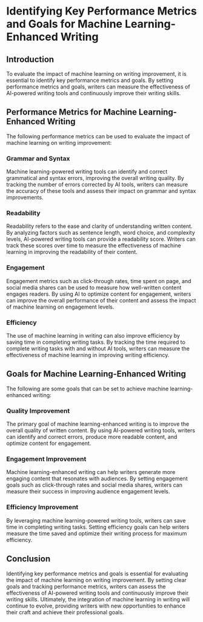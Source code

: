 Identifying Key Performance Metrics and Goals for Machine Learning-Enhanced Writing
================================================================================================================================================================

Introduction
------------

To evaluate the impact of machine learning on writing improvement, it is essential to identify key performance metrics and goals. By setting performance metrics and goals, writers can measure the effectiveness of AI-powered writing tools and continuously improve their writing skills.

Performance Metrics for Machine Learning-Enhanced Writing
---------------------------------------------------------

The following performance metrics can be used to evaluate the impact of machine learning on writing improvement:

### Grammar and Syntax

Machine learning-powered writing tools can identify and correct grammatical and syntax errors, improving the overall writing quality. By tracking the number of errors corrected by AI tools, writers can measure the accuracy of these tools and assess their impact on grammar and syntax improvements.

### Readability

Readability refers to the ease and clarity of understanding written content. By analyzing factors such as sentence length, word choice, and complexity levels, AI-powered writing tools can provide a readability score. Writers can track these scores over time to measure the effectiveness of machine learning in improving the readability of their content.

### Engagement

Engagement metrics such as click-through rates, time spent on page, and social media shares can be used to measure how well-written content engages readers. By using AI to optimize content for engagement, writers can improve the overall performance of their content and assess the impact of machine learning on engagement levels.

### Efficiency

The use of machine learning in writing can also improve efficiency by saving time in completing writing tasks. By tracking the time required to complete writing tasks with and without AI tools, writers can measure the effectiveness of machine learning in improving writing efficiency.

Goals for Machine Learning-Enhanced Writing
-------------------------------------------

The following are some goals that can be set to achieve machine learning-enhanced writing:

### Quality Improvement

The primary goal of machine learning-enhanced writing is to improve the overall quality of written content. By using AI-powered writing tools, writers can identify and correct errors, produce more readable content, and optimize content for engagement.

### Engagement Improvement

Machine learning-enhanced writing can help writers generate more engaging content that resonates with audiences. By setting engagement goals such as click-through rates and social media shares, writers can measure their success in improving audience engagement levels.

### Efficiency Improvement

By leveraging machine learning-powered writing tools, writers can save time in completing writing tasks. Setting efficiency goals can help writers measure the time saved and optimize their writing process for maximum efficiency.

Conclusion
----------

Identifying key performance metrics and goals is essential for evaluating the impact of machine learning on writing improvement. By setting clear goals and tracking performance metrics, writers can assess the effectiveness of AI-powered writing tools and continuously improve their writing skills. Ultimately, the integration of machine learning in writing will continue to evolve, providing writers with new opportunities to enhance their craft and achieve their professional goals.
